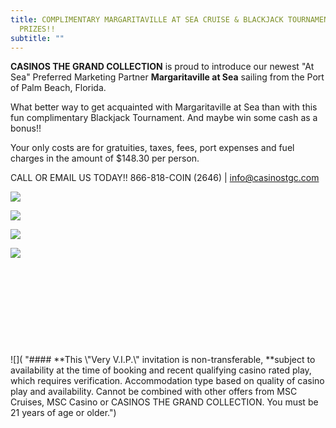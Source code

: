 ```yaml
---
title: COMPLIMENTARY MARGARITAVILLE AT SEA CRUISE & BLACKJACK TOURNAMENT ~ CASH
  PRIZES!!
subtitle: ""
---
```

<!--StartFragment-->

**CASINOS THE GRAND COLLECTION** is proud to introduce our newest "At Sea" Preferred Marketing Partner **Margaritaville at Sea** sailing from the Port of Palm Beach, Florida.

W﻿hat better way to get acquainted with Margaritaville at Sea than with this fun complimentary Blackjack Tournament.  And maybe win some cash as a bonus!!

Y﻿our only costs are for gratuities, taxes, fees, port expenses and fuel charges in the amount of $148.30 per person.

CALL OR EMAIL US TODAY!!  866-818-COIN (2646) | [info@casinostgc.com](info@casinostgc.com)

<!--EndFragment-->

![](/uploads/2023-ctgc-preferred-partner-mvs-2.jpg)

![](/uploads/2023-03-16-mvs-blackjack-tournament.jpg)

![](/uploads/2022-ctgc-here-there-everywhere.png)

![](/uploads/2023-02-19_17-28-34.jpg)

![]()

![]()

![]()

![]()

![]()

![]()

![]()

####  

![]( "#### \*\*This \\\"Very V.I.P.\\\" invitation is non-transferable, \*\*subject to availability at the time of booking and recent qualifying casino rated play, which requires verification. Accommodation type based on quality of casino play and availability. Cannot be combined with other offers from MSC Cruises, MSC Casino or CASINOS THE GRAND COLLECTION. You must be 21 years of age or older.")

![]()

![]()